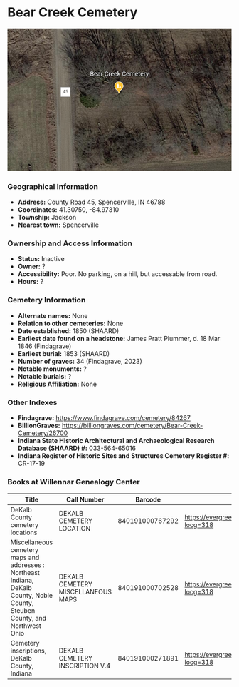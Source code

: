 # Bear Creek Cemetery

![Bear Creek Cemetery on Google Earth](https://github.com/FyoAtEPL/DeKalbCemeteries/blob/main/images/mapImages/BearEarth.png "Bear Creek Cemetery on Google Earth")

### Geographical Information
- **Address:** County Road 45, Spencerville, IN 46788 
- **Coordinates:** 41.30750, -84.97310
- **Township:** Jackson
- **Nearest town:** Spencerville

### Ownership and Access Information
- **Status:** Inactive
- **Owner:** ?
- **Accessibility:** Poor. No parking, on a hill, but accessable from road.
- **Hours:** ?

### Cemetery Information
- **Alternate names:** None
- **Relation to other cemeteries:** None
- **Date established:** 1850 (SHAARD)
- **Earliest date found on a headstone:** James Pratt Plummer, d. 18 Mar 1846 (Findagrave)
- **Earliest burial:** 1853 (SHAARD)
- **Number of graves:** 34 (Findagrave, 2023)
- **Notable monuments:** ?
- **Notable burials:** ?
- **Religious Affiliation:** None

### Other Indexes
- **Findagrave:** https://www.findagrave.com/cemetery/84267
- **BillionGraves:** https://billiongraves.com/cemetery/Bear-Creek-Cemetery/26700
- **Indiana State Historic Architectural and Archaeological Research Database (SHAARD) #:** 033-564-65016
- **Indiana Register of Historic Sites and Structures Cemetery Register #:** CR-17-19

### Books at Willennar Genealogy Center
| Title  | Call Number | Barcode | Evergreen Record |
| ------------ | ------------ | ------------ | ------------ |
|DeKalb County cemetery locations | DEKALB CEMETERY LOCATION | 840191000767292 | https://evergreen.lib.in.us/eg/opac/record/20670319?locg=318 | 
| Miscellaneous cemetery maps and addresses : Northeast Indiana, DeKalb County, Noble County, Steuben County, and Northwest Ohio | DEKALB CEMETERY MISCELLANEOUS MAPS | 840191000702528 | https://evergreen.lib.in.us/eg/opac/record/20673421?locg=318 |
| Cemetery inscriptions, DeKalb County, Indiana | DEKALB CEMETERY INSCRIPTION V.4 | 840191000271891 | https://evergreen.lib.in.us/eg/opac/record/20670315?locg=318 |
